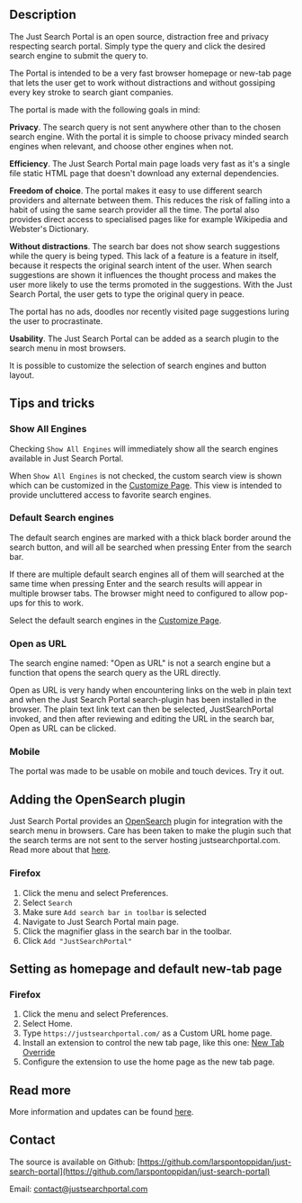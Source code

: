 
## Description

The Just Search Portal is an open source, distraction free and privacy respecting search portal. Simply type the query and click the desired search engine to submit the query to.

The Portal is intended to be a very fast browser homepage or new-tab page that lets the user get to work without distractions and without gossiping every key stroke to search giant companies.

The portal is made with the following goals in mind:

**Privacy**. The search query is not sent anywhere other than to the chosen search engine. With the portal it is simple to choose privacy minded search engines when relevant, and choose other engines when not.

**Efficiency**. The Just Search Portal main page loads very fast as it's a single file static HTML page that doesn't download any external dependencies.

**Freedom of choice**. The portal makes it easy to use different search providers and alternate between them. This reduces the risk of falling into a habit of using the same search provider all the time. The portal also provides direct access to specialised pages like for example Wikipedia and Webster's Dictionary.

**Without distractions**. The search bar does not show search suggestions while the query is being typed. This lack of a feature is a feature in itself, because it respects the original search intent of the user. When search suggestions are shown it influences the thought process and makes the user more likely to use the terms promoted in the suggestions. With the Just Search Portal, the user gets to type the original query in peace.

The portal has no ads, doodles nor recently visited page suggestions luring the user to procrastinate.

**Usability**. The Just Search Portal can be added as a search plugin to the search menu in most browsers. 

It is possible to customize the selection of search engines and button layout.

## Tips and tricks

### Show All Engines

Checking `Show All Engines` will immediately show all the search engines available in Just Search Portal. 

When `Show All Engines` is not checked, the custom search view is shown which can be customized in the [Customize Page](customize.html). This view is intended to provide uncluttered access to favorite search engines.

### Default Search engines

The default search engines are marked with a thick black border around the search button, and will all be searched when pressing Enter from the search bar. 

If there are multiple default search engines all of them will searched at the same time when pressing Enter and the search results will appear in multiple browser tabs. The browser might need to configured to allow pop-ups for this to work.

Select the default search engines in the [Customize Page](customize.html). 

### Open as URL

The search engine named: "Open as URL" is not a search engine but a function that opens the search query as the URL directly. 

Open as URL is very handy when encountering links on the web in plain text and when the Just Search Portal search-plugin has been installed in the browser. The plain text link text can then be selected, JustSearchPortal invoked, and then after reviewing and editing the URL in the search bar, Open as URL can be clicked. 

### Mobile

The portal was made to be usable on mobile and touch devices. Try it out.

## Adding the OpenSearch plugin

Just Search Portal provides an [OpenSearch](https://en.wikipedia.org/wiki/OpenSearch) plugin for integration with the search menu in browsers. Care has been taken to make the plugin such that the search terms are not sent to the server hosting justsearchportal.com. Read more about that [here](https://larsee.com/blog/2018/02/passing-url-parameters-client-only/). 

### Firefox

1. Click the menu and select Preferences. 
2. Select `Search`
3. Make sure `Add search bar in toolbar` is selected
4. Navigate to Just Search Portal main page.
5. Click the magnifier glass in the search bar in the toolbar.
6. Click `Add "JustSearchPortal"`


## Setting as homepage and default new-tab page

### Firefox

1. Click the menu and select Preferences. 
2. Select Home. 
3. Type `https://justsearchportal.com/` as a Custom URL home page.
4. Install an extension to control the new tab page, like this one: [New Tab Override](https://addons.mozilla.org/en-US/firefox/addon/new-tab-override/)
5. Configure the extension to use the home page as the new tab page.


## Read more

More information and updates can be found [here](https://larsee.com/blog/tag/just-search-portal.html).

## Contact

The source is available on Github: [https://github.com/larspontoppidan/just-search-portal](https://github.com/larspontoppidan/just-search-portal)

Email: [contact@justsearchportal.com](mailto:contact@justsearchportal.com)

